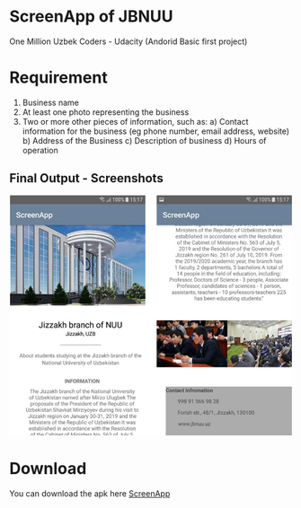 # ScreenApp of JBNUU
One Million Uzbek Coders - Udacity (Andorid Basic first project)


# Requirement
1. Business name
2. At least one photo representing the business
3. Two or more other pieces of information, such as:
    a) Contact information for the business (eg phone number, email address, website)
    b) Address of the Business
    c) Description of business
    d) Hours of operation

## Final Output - Screenshots


![](file/screen.jpg)  


# Download
You can download the apk here [ScreenApp](file/app-debug)

